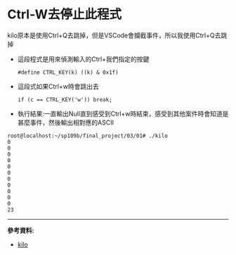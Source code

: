 # Ctrl-W去停止此程式

kilo原本是使用Ctrl+Q去跳掉，但是VSCode會攔截事件，所以我使用Ctrl+Q去跳掉

* 這段程式是用來偵測輸入的Ctrl+我們指定的按鍵
    ```
    #define CTRL_KEY(k) ((k) & 0x1f)
    ```

* 這段式如果Ctrl+w時會跳出去
    ```
    if (c == CTRL_KEY('w')) break;
    ```

* 執行結果:一直輸出Null直到感受到Ctrl+w時結束，感受到其他案件時會知道是甚麼事件，然後輸出相對應的ASCII
```
root@localhost:~/sp109b/final_project/03/01# ./kilo
0
0
0
0
0
0
0
0
0
0
0
23
```
---
**參考資料:**

* [kilo](https://viewsourcecode.org/snaptoken/kilo/02.enteringRawMode.html)

